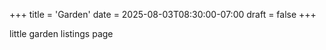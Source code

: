 +++
title = 'Garden'
date = 2025-08-03T08:30:00-07:00
draft = false
+++

little garden listings page
